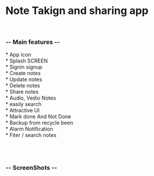<p align="center">
    <h1>Note Takign and sharing app</h1>
    <br>
     <H3> -- Main features -- </H3>
     <p>
         * App icon <br>
         * Splash SCREEN<br>
         * Signin signup<br>
         * Create notes<br>
         * Update notes<br>
         * Delete notes<br>
         * Share notes<br>
         * Audio, Vedio Notes<br>
         * easily search <br>
         * Attractive UI<br>
         * Mark done And Not Done<br>
         * Backup from recycle been<br>
         * Alarm Notification<br>
         * Fiter / search notes<br>
     </p>
     <br>
          <br>
<h3> -- ScreenShots -- </h3>
 <br>
 <p align="center"></p>
 <br>
 